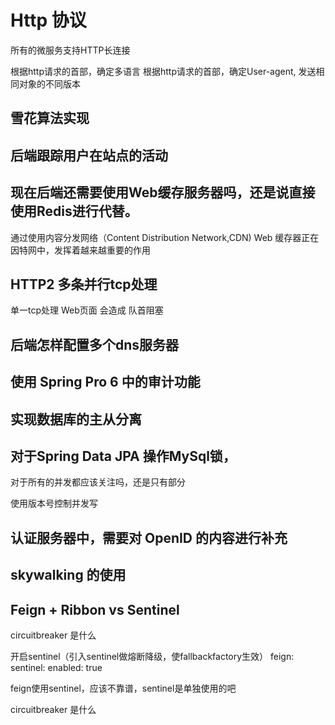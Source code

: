 


# Http 协议

所有的微服务支持HTTP长连接

根据http请求的首部，确定多语言
根据http请求的首部，确定User-agent, 发送相同对象的不同版本

## 雪花算法实现

## 后端跟踪用户在站点的活动

## 现在后端还需要使用Web缓存服务器吗，还是说直接使用Redis进行代替。
   
   通过使用内容分发网络（Content Distribution Network,CDN) Web 缓存器正在因特网中，发挥着越来越重要的作用
   

## HTTP2 多条并行tcp处理

单一tcp处理 Web页面 会造成 队首阻塞


## 后端怎样配置多个dns服务器


## 使用 Spring Pro 6 中的审计功能


## 实现数据库的主从分离



## 对于Spring Data JPA 操作MySql锁，
对于所有的并发都应该关注吗，还是只有部分

使用版本号控制并发写


## 认证服务器中，需要对 OpenID 的内容进行补充



## skywalking 的使用



## Feign + Ribbon  vs Sentinel

circuitbreaker 是什么


开启sentinel（引入sentinel做熔断降级，使fallbackfactory生效）
feign:
sentinel:
enabled: true

feign使用sentinel，应该不靠谱，sentinel是单独使用的吧


circuitbreaker 是什么



